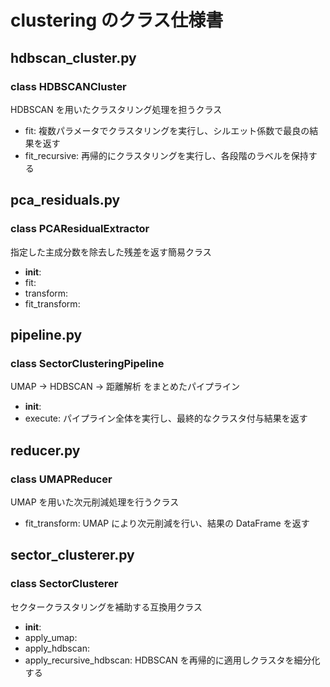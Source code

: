 # clustering のクラス仕様書

## hdbscan_cluster.py

### class HDBSCANCluster
HDBSCAN を用いたクラスタリング処理を担うクラス
- fit: 複数パラメータでクラスタリングを実行し、シルエット係数で最良の結果を返す
- fit_recursive: 再帰的にクラスタリングを実行し、各段階のラベルを保持する

## pca_residuals.py

### class PCAResidualExtractor
指定した主成分数を除去した残差を返す簡易クラス
- __init__: 
- fit: 
- transform: 
- fit_transform: 

## pipeline.py

### class SectorClusteringPipeline
UMAP -> HDBSCAN -> 距離解析 をまとめたパイプライン
- __init__: 
- execute: パイプライン全体を実行し、最終的なクラスタ付与結果を返す

## reducer.py

### class UMAPReducer
UMAP を用いた次元削減処理を行うクラス
- fit_transform: UMAP により次元削減を行い、結果の DataFrame を返す

## sector_clusterer.py

### class SectorClusterer
セクタークラスタリングを補助する互換用クラス
- __init__: 
- apply_umap: 
- apply_hdbscan: 
- apply_recursive_hdbscan: HDBSCAN を再帰的に適用しクラスタを細分化する


